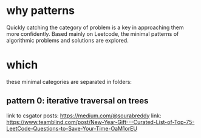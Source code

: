# why patterns
Quickly catching the category of problem is a key in approaching them more confidently.
Based mainly on Leetcode, the minimal patterns of algorithmic problems and solutions are explored.

# which
these minimal categories are separated in folders:
## pattern 0: iterative traversal on trees

link to csgator posts: https://medium.com/@sourabreddy
link: https://www.teamblind.com/post/New-Year-Gift---Curated-List-of-Top-75-LeetCode-Questions-to-Save-Your-Time-OaM1orEU